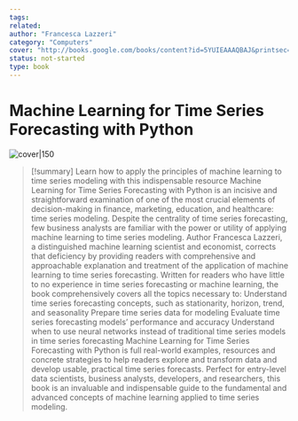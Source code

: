 ```yaml
---
tags: 
related: 
author: "Francesca Lazzeri"
category: "Computers"
cover: "http://books.google.com/books/content?id=5YUIEAAAQBAJ&printsec=frontcover&img=1&zoom=1&edge=curl&source=gbs_api"
status: not-started
type: book
---
```


# Machine Learning for Time Series Forecasting with Python
![cover|150](http://books.google.com/books/content?id=5YUIEAAAQBAJ&printsec=frontcover&img=1&zoom=1&edge=curl&source=gbs_api)



> [!summary]
> Learn how to apply the principles of machine learning to time series modeling with this indispensable resource Machine Learning for Time Series Forecasting with Python is an incisive and straightforward examination of one of the most crucial elements of decision-making in finance, marketing, education, and healthcare: time series modeling. Despite the centrality of time series forecasting, few business analysts are familiar with the power or utility of applying machine learning to time series modeling. Author Francesca Lazzeri, a distinguished machine learning scientist and economist, corrects that deficiency by providing readers with comprehensive and approachable explanation and treatment of the application of machine learning to time series forecasting. Written for readers who have little to no experience in time series forecasting or machine learning, the book comprehensively covers all the topics necessary to: Understand time series forecasting concepts, such as stationarity, horizon, trend, and seasonality Prepare time series data for modeling Evaluate time series forecasting models’ performance and accuracy Understand when to use neural networks instead of traditional time series models in time series forecasting Machine Learning for Time Series Forecasting with Python is full real-world examples, resources and concrete strategies to help readers explore and transform data and develop usable, practical time series forecasts. Perfect for entry-level data scientists, business analysts, developers, and researchers, this book is an invaluable and indispensable guide to the fundamental and advanced concepts of machine learning applied to time series modeling.